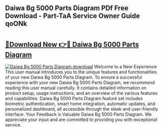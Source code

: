## Daiwa Bg 5000 Parts Diagram PDf Free Download - Part-TaA Service Owner Guide qoONk

# <h2><a href="http://dfkahh.blite.top/?on=Daiwa+Bg+5000+Parts+Diagram">🔗Download New 👉🔴 Daiwa Bg 5000 Parts Diagram</a></h2>

[![Daiwa Bg 5000 Parts Diagram download](https://i.imgur.com/lujVjoI.png)](http://dfkahh.blite.top/?on=Daiwa+Bg+5000+Parts+Diagram)
Welcome to a New Experience This user manual introduces you to the unique features and functionalities of your new Daiwa Bg 5000 Parts Diagram. To ensure a successful experience with your new Daiwa Bg 5000 Parts Diagram, we recommend reading this user manual carefully. It contains detailed information on product setup, usage instructions, and an overview of the various features and capabilities. Daiwa Bg 5000 Parts Diagram feature set includes biometric authentication, smart home integration, automatic updates, and personalized dashboard, all accessible through the sleek and user-friendly interface. Your Feedback is Valuable Daiwa Bg 5000 Parts Diagram. We appreciate your input and are committed to providing you with exceptional service.

